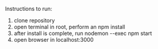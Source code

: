 Instructions to run:

1. clone repository
2. open terminal in root, perform an npm install
3. after install is complete, run nodemon --exec npm start
4. open browser in localhost:3000
